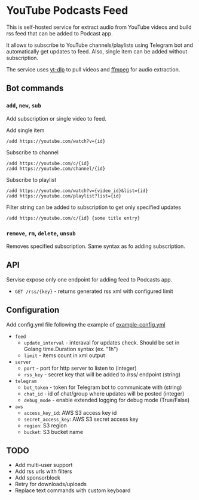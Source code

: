 # YouTube Podcasts Feed

This is self-hosted service for extract audio from YouTube videos and build rss feed that can be added to Podcast app.

It allows to subscribe to YouTube channels/playlists using Telegram bot and automatically get updates to feed.
Also, single item can be added without subscription.

The service uses [yt-dlp](https://github.com/yt-dlp/yt-dlp) to pull videos and [ffmpeg](https://www.ffmpeg.org/) for audio extraction.

## Bot commands

### `add`, `new`, `sub`
Add subscription or single video to feed.

Add single item
```
/add https://youtube.com/watch?v={id}
```

Subscribe to channel
```
/add https://youtube.com/c/{id}
/add https://youtube.com/channel/{id}
```

Subscribe to playlist
```
/add https://youtube.com/watch?v={video_id}&list={id}
/add https://youtube.com/playlist?list={id}
```

Filter string can be added to subscription to get only specified updates
```
/add https://youtube.com/c/{id} {some title entry}
```

### `remove`, `rm`, `delete`, `unsub`
Removes specified subscription. Same syntax as fo adding subscription.

## API
Servise expose only one endpoint for adding feed to Podcasts app.

- `GET /rss/{key}` - returns generated rss xml with configured limit

## Configuration
Add config.yml file following the example of [example-config.yml](https://github.com/wckd1/tg-youtube-podcasts-bot/blob/main/example-config.yml)

- `feed`
    - `update_interval` - interaval for updates check. Should be set in Golang time.Duration syntax (ex. "1h")
    - `limit` - items count in xml output
- `server`
    - `port` - port for http server to listen to (integer)
    - `rss_key` - secret key that will be added to /rss/ endpoint (string)
- `telegram`
    - `bot_token` - token for Telegram bot to communicate with (string)
    - `chat_id` - id of chat/group where updates will be posted (integer)
    - `debug_mode` - enable extended logging for debug mode (True/False)
- `aws`
    - `access_key_id`: AWS S3 access key id
    - `secret_access_key`: AWS S3 secret access key
    - `region`: S3 region
    - `bucket`: S3 bucket name

## TODO
- Add multi-user support
- Add rss urls with filters
- Add sponsorblock
- Retry for downloads/uploads
- Replace text commands with custom keyboard
